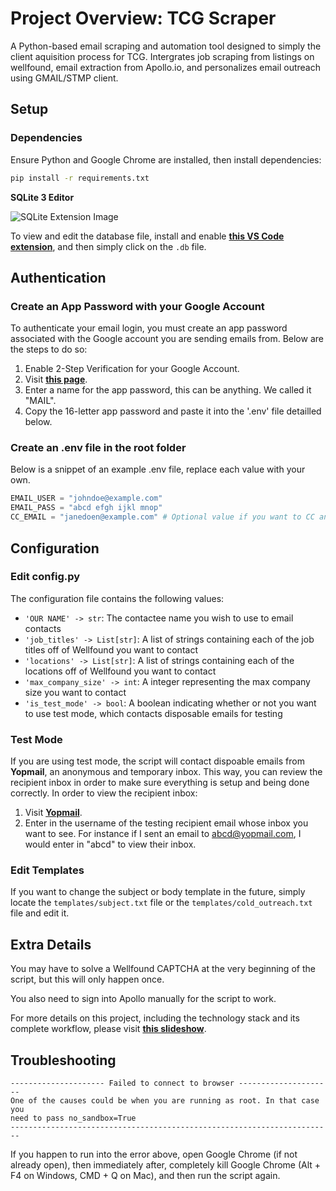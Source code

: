 # Project Overview: TCG Scraper
A Python-based email scraping and automation tool designed to simply the client aquisition process for TCG. Intergrates job scraping from listings on wellfound, email extraction from Apollo.io, and personalizes email outreach using GMAIL/STMP client.

## Setup
### Dependencies
Ensure Python and Google Chrome are installed, then install dependencies:

```bash
pip install -r requirements.txt
```


**SQLite 3 Editor**

![SQLite Extension Image](https://github.com/user-attachments/assets/a98d8d7b-4481-42e3-87be-30ff4273982e)

To view and edit the database file, install and enable [**this VS Code extension**](https://marketplace.visualstudio.com/items?itemName=mtxr.sqltools-driver-sqlite), and then simply click on the `.db` file.


## Authentication

### Create an App Password with your Google Account

To authenticate your email login, you must create an app password associated with the Google account you are sending emails from. Below are the steps to do so:
1. Enable 2-Step Verification for your Google Account.
2. Visit [**this page**](https://myaccount.google.com/apppasswords).
3. Enter a name for the app password, this can be anything. We called it "MAIL".
4. Copy the 16-letter app password and paste it into the '.env' file detailled below.
   
### Create an .env file in the root folder

Below is a snippet of an example .env file, replace each value with your own.
```python
EMAIL_USER = "johndoe@example.com"
EMAIL_PASS = "abcd efgh ijkl mnop"
CC_EMAIL = "janedoen@example.com" # Optional value if you want to CC another email, otherwise exclude
```

## Configuration

### Edit config.py

The configuration file contains the following values:

- `'OUR NAME' -> str`: The contactee name you wish to use to email contacts
- `'job_titles' -> List[str]`: A list of strings containing each of the job titles off of Wellfound you want to contact 
- `'locations' -> List[str]`: A list of strings containing each of the locations off of Wellfound you want to contact
- `'max_company_size' -> int`: A integer representing the max company size you want to contact
- `'is_test_mode' -> bool`: A boolean indicating whether or not you want to use test mode, which contacts disposable emails for testing

### Test Mode

If you are using test mode, the script will contact dispoable emails from **Yopmail**, an anonymous and temporary inbox.
This way, you can review the recipient inbox in order to make sure everything is setup and being done correctly. In order to view the recipient inbox:

1. Visit [**Yopmail**](https://yopmail.com/).
2. Enter in the username of the testing recipient email whose inbox you want to see. For instance if I sent an email to abcd@yopmail.com, I would enter in "abcd" to view their inbox.

### Edit Templates

If you want to change the subject or body template in the future, simply locate the `templates/subject.txt` file or the `templates/cold_outreach.txt` file and edit it.

## Extra Details

You may have to solve a Wellfound CAPTCHA at the very beginning of the script, but this will only happen once. 

You also need to sign into Apollo manually for the script to work.

For more details on this project, including the technology stack and its complete workflow, please visit [**this slideshow**](https://www.canva.com/design/DAGhNtRsvOs/jc7-e9yuTXpoTSUeQp9Rzg/edit?utm_content=DAGhNtRsvOs&utm_campaign=designshare&utm_medium=link2&utm_source=sharebutton).

## Troubleshooting

```
--------------------- Failed to connect to browser ---------------------
One of the causes could be when you are running as root. In that case you
need to pass no_sandbox=True
------------------------------------------------------------------------
```

If you happen to run into the error above, open Google Chrome (if not already open), then immediately after, completely kill Google Chrome (Alt + F4 on Windows, CMD + Q on Mac), and then run the script again.
